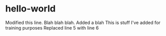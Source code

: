 # hello-world
Modified this line.
Blah blah blah.  Added a blah
This is stuff I've added for training purposes
Replaced line 5 with line 6
